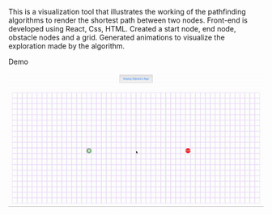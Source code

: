 This is a visualization tool that illustrates the working of the pathfinding algorithms to render the shortest path between two nodes.
Front-end is developed using React, Css, HTML. 
Created a start node, end node, obstacle nodes and a grid.
Generated animations to visualize the exploration made by the algorithm.

Demo

![](pathfind_demo.gif)
